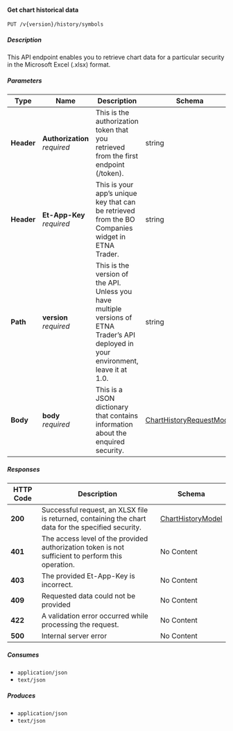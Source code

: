 
<a name="historicaltradedata_getchartbasicdata"></a>
#### Get chart historical data
```
PUT /v{version}/history/symbols
```


##### Description
This API endpoint enables you to retrieve chart data for a particular security in the Microsoft Excel (.xlsx) format.


##### Parameters

|Type|Name|Description|Schema|Default|
|---|---|---|---|---|
|**Header**|**Authorization**  <br>*required*|This is the authorization token that you retrieved from the first endpoint (/token).|string||
|**Header**|**Et-App-Key**  <br>*required*|This is your app’s unique key that can be retrieved from the BO Companies widget in ETNA Trader.|string||
|**Path**|**version**  <br>*required*|This is the version of the API. Unless you have multiple versions of ETNA Trader’s API deployed in your environment, leave it at 1.0.|string|`"1"`|
|**Body**|**body**  <br>*required*|This is a JSON dictionary that contains information about the enquired security.|[ChartHistoryRequestModel](#charthistoryrequestmodel)||


##### Responses

|HTTP Code|Description|Schema|
|---|---|---|
|**200**|Successful request, an XLSX file is returned, containing the chart data for the specified security.|[ChartHistoryModel](#charthistorymodel)|
|**401**|The access level of the provided authorization token is not sufficient to perform this operation.|No Content|
|**403**|The provided Et-App-Key is incorrect.|No Content|
|**409**|Requested data could not be provided|No Content|
|**422**|A validation error occurred while processing the request.|No Content|
|**500**|Internal server error|No Content|


##### Consumes

* `application/json`
* `text/json`


##### Produces

* `application/json`
* `text/json`



